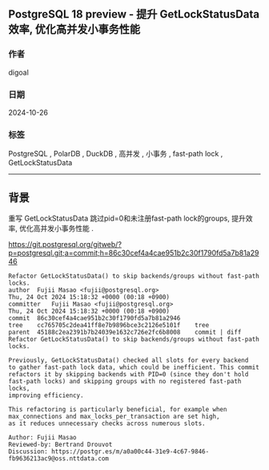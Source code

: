 ## PostgreSQL 18 preview - 提升 GetLockStatusData 效率, 优化高并发小事务性能   
                                                                                
### 作者                                                    
digoal                                                    
                                                           
### 日期                                                         
2024-10-26                                                    
                                                        
### 标签                                                      
PostgreSQL , PolarDB , DuckDB , 高并发 , 小事务 , fast-path lock , GetLockStatusData                      
                                                                               
----                                                        
                                                                      
## 背景        
重写 GetLockStatusData 跳过pid=0和未注册fast-path lock的groups, 提升效率, 优化高并发小事务性能 .  
  
https://git.postgresql.org/gitweb/?p=postgresql.git;a=commit;h=86c30cef4a4cae951b2c30f1790fd5a7b81a2946  
```  
Refactor GetLockStatusData() to skip backends/groups without fast-path locks.  
author	Fujii Masao <fujii@postgresql.org>	  
Thu, 24 Oct 2024 15:18:32 +0000 (00:18 +0900)  
committer	Fujii Masao <fujii@postgresql.org>	  
Thu, 24 Oct 2024 15:18:32 +0000 (00:18 +0900)  
commit	86c30cef4a4cae951b2c30f1790fd5a7b81a2946  
tree	cc765705c2dea41ff8e7b9896bce3c2126e5101f	tree  
parent	45188c2ea2391b7b24039e1632c726e2fc6b8008	commit | diff  
Refactor GetLockStatusData() to skip backends/groups without fast-path locks.  
  
Previously, GetLockStatusData() checked all slots for every backend  
to gather fast-path lock data, which could be inefficient. This commit  
refactors it by skipping backends with PID=0 (since they don't hold  
fast-path locks) and skipping groups with no registered fast-path locks,  
improving efficiency.  
  
This refactoring is particularly beneficial, for example when  
max_connections and max_locks_per_transaction are set high,  
as it reduces unnecessary checks across numerous slots.  
  
Author: Fujii Masao  
Reviewed-by: Bertrand Drouvot  
Discussion: https://postgr.es/m/a0a00c44-31e9-4c67-9846-fb9636213ac9@oss.nttdata.com  
```  
  
